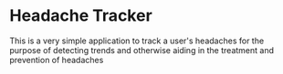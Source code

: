 # Headache Tracker

This is a very simple application to track a user's headaches for the purpose of detecting trends and otherwise aiding in the treatment and prevention of headaches